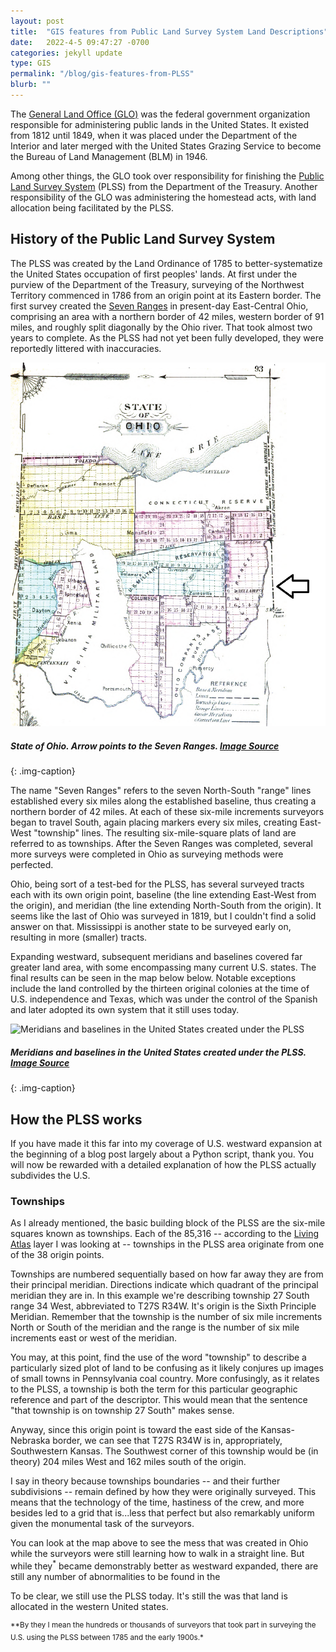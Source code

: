 ```yaml
---
layout: post
title:  "GIS features from Public Land Survey System Land Descriptions"
date:   2022-4-5 09:47:27 -0700
categories: jekyll update
type: GIS
permalink: "/blog/gis-features-from-PLSS"
blurb: ""
---
```


The [General Land Office (GLO)](https://en.wikipedia.org/wiki/General_Land_Office) was the federal government organization responsible for administering public lands in the United States. It existed from 1812 until 1849, when it was placed under the Department of the Interior and later merged with the United States Grazing Service to become the Bureau of Land Management (BLM) in 1946.

Among other things, the GLO took over responsibility for finishing the [Public Land Survey System](https://en.wikipedia.org/wiki/Public_Land_Survey_System) (PLSS) from the Department of the Treasury. Another responsibility of the GLO was administering the homestead acts, with land allocation being facilitated by the PLSS.

## History of the Public Land Survey System
The PLSS was created by the Land Ordinance of 1785 to better-systematize the United States occupation of first peoples' lands. At first under the purview of the Department of the Treasury, surveying of the Northwest Territory commenced in 1786 from an origin point at its Eastern border. The first survey created the [Seven Ranges](https://en.wikipedia.org/wiki/Seven_Ranges) in present-day East-Central Ohio, comprising an area with a northern border of 42 miles, western border of 91 miles, and roughly split diagonally by the Ohio river. That took almost two years to complete. As the PLSS had not yet been fully developed, they were reportedly littered with inaccuracies.

![State of Ohio. Arrow points to the Seven Ranges.](/assets/img/Seven_in_Ohio.png)
##### State of Ohio. Arrow points to the Seven Ranges. [Image Source](https://books.google.com/books?id=r-jSAAAAMAAJ&pg=RA1-PA93&source=gbs_selected_pages&cad=2#v=onepage&q&f=false)
{: .img-caption}

The name "Seven Ranges" refers to the seven North-South "range" lines established every six miles along the established baseline, thus creating a northern border of 42 miles. At each of these six-mile increments surveyors began to travel South, again placing markers every six miles, creating East-West "township" lines. The resulting six-mile-square plats of land are referred to as townships. After the Seven Ranges was completed, several more surveys were completed in Ohio as surveying methods were perfected. 

Ohio, being sort of a test-bed for the PLSS, has several surveyed tracts each with its own origin point, baseline (the line extending East-West from the origin), and meridian (the line extending North-South from the origin). It seems like the last of Ohio was surveyed in 1819, but I couldn't find a solid answer on that. Mississippi is another state to be surveyed early on, resulting in more (smaller) tracts.

Expanding westward, subsequent meridians and baselines covered far greater land area, with some encompassing many current U.S. states. The final results can be seen in the map below below. Notable exceptions include the land controlled by the thirteen original colonies at the time of U.S. independence and Texas, which was under the control of the Spanish and later adopted its own system that it still uses today.

![Meridians and baselines in the United States created under the PLSS](/assets/img/Meridians-baselines.png)
##### Meridians and baselines in the United States created under the PLSS. [Image Source](https://www.researchgate.net/figure/The-Rectangular-Survey-System-in-the-United-States_fig2_238093708)
{: .img-caption}

## How the PLSS works
If you have made it this far into my coverage of U.S. westward expansion at the beginning of a blog post largely about a Python script, thank you. You will now be rewarded with a detailed explanation of how the PLSS actually subdivides the U.S. 

### Townships

As I already mentioned, the basic building block of the PLSS are the six-mile squares known as townships. Each of the 85,316 -- according to the [Living Atlas](https://fedmaps.maps.arcgis.com/home/item.html?id=90289fe691db470195f6511454ede315) layer I was looking at -- townships in the PLSS area originate from one of the 38 origin points.

Townships are numbered sequentially based on how far away they are from their principal meridian. Directions indicate which quadrant of the principal meridian they are in. In this example we're describing township 27 South range 34 West, abbreviated to T27S R34W. It's origin is the Sixth Principle Meridian. Remember that the township is the number of six mile increments North or South of the meridian and the range is the number of six mile increments east or west of the meridian. 

You may, at this point, find the use of the word "township" to describe a particularly sized plot of land to be confusing as it likely conjures up images of small towns in Pennsylvania coal country. More confusingly, as it relates to the PLSS, a township is both the term for this particular geographic reference and part of the descriptor. This would mean that the sentence "that township is on township 27 South" makes sense. 

Anyway, since this origin point is toward the east side of the Kansas-Nebraska border, we can see that T27S R34W is in, appropriately, Southwestern Kansas. The Southwest corner of this township would be (in theory) 204 miles West and 162 miles south of the origin.

<!-- TODO insert image here -->

I say in theory because townships boundaries -- and their further subdivisions -- remain defined by how they were originally surveyed. This means that the technology of the time, hastiness of the crew, and more besides led to a grid that is...less that perfect but also remarkably uniform given the monumental task of the surveyors. 

You can look at the map above to see the mess that was created in Ohio while the surveyors were still learning how to walk in a straight line. But while they<sup>*</sup> became demonstrably better as westward expanded, there are still any number of abnormalities to be found in the 

To be clear, we still use the PLSS today. It's still the was that land is allocated in the western United states.

<sup>**By they I mean the hundreds or thousands of surveyors that took part in surveying the U.S. using the PLSS between 1785 and the early 1900s.*</sup>
